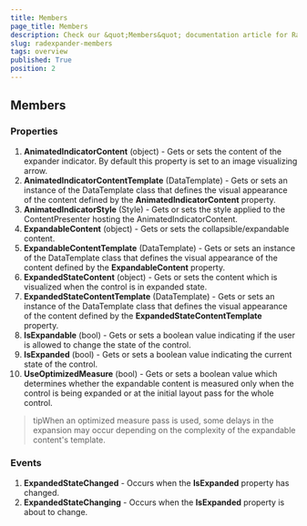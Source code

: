 ```yaml
---
title: Members
page_title: Members
description: Check our &quot;Members&quot; documentation article for RadExpander for UWP control.
slug: radexpander-members
tags: overview
published: True
position: 2
---
```


## Members


### Properties

1. **AnimatedIndicatorContent** (object) - Gets or sets the content of the expander indicator. By default this property is set to an image visualizing arrow.
2. **AnimatedIndicatorContentTemplate** (DataTemplate) - Gets or sets an instance of the DataTemplate class that defines the visual appearance of the content defined by the **AnimatedIndicatorContent** property.
2. **AnimatedIndicatorStyle** (Style) - Gets or sets the style applied to the ContentPresenter hosting the AnimatedIndicatorContent.
3. **ExpandableContent** (object) - Gets or sets the collapsible/expandable content.
4. **ExpandableContentTemplate** (DataTemplate) - Gets or sets an instance of the DataTemplate class that defines the visual appearance of the content defined by the **ExpandableContent** property.
4. **ExpandedStateContent** (object) - Gets or sets the content which is visualized when the control is in expanded state.
5. **ExpandedStateContentTemplate** (DataTemplate) - Gets or sets an instance of the DataTemplate class that defines the visual appearance of the content defined by the **ExpandedStateContentTemplate** property.
5. **IsExpandable** (bool) - Gets or sets a boolean value indicating if the user is allowed to change the state of the control.
6. **IsExpanded** (bool) - Gets or sets a boolean value indicating the current state of the control.
7. **UseOptimizedMeasure** (bool) - Gets or sets a boolean value which determines whether the expandable content is measured only when the control is being expanded or at the initial layout pass for the whole control.

>tipWhen an optimized measure pass is used, some delays in the expansion may occur depending on the complexity of the expandable content's template.

### Events

1. **ExpandedStateChanged** - Occurs when the **IsExpanded** property has changed.
2. **ExpandedStateChanging** - Occurs when the **IsExpanded** property is about to change.
